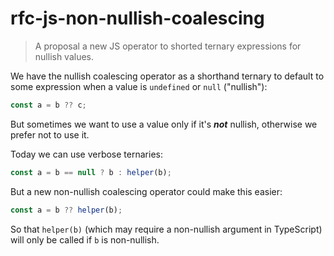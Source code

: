 # rfc-js-non-nullish-coalescing
> A proposal a new JS operator to shorted ternary expressions for nullish values.

We have the nullish coalescing operator as a shorthand ternary to default to some expression when a value is `undefined` or `null` ("nullish"):

```js
const a = b ?? c;
```

But sometimes we want to use a value only if it's ***not*** nullish, otherwise we prefer not to use it.

Today we can use verbose ternaries:

```js
const a = b == null ? b : helper(b);
```

But a new non-nullish coalescing operator could make this easier:

```js
const a = b ?? helper(b);
```

So that `helper(b)` (which may require a non-nullish argument in TypeScript) will only be called if `b` is non-nullish.

